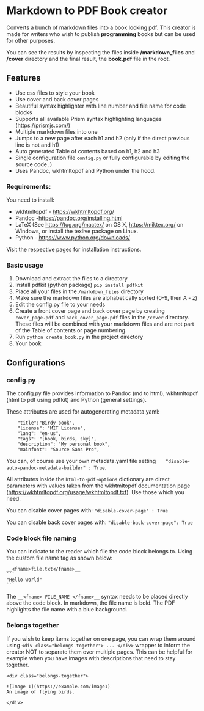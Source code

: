 # Markdown to PDF Book creator
Converts a bunch of markdown files into a book looking pdf.
This creator is made for writers who wish to publish **programming** books but can be used for other purposes.

You can see the results by inspecting the files inside **/markdown_files** and **/cover** directory and the final result, the **book.pdf** file in the root.

## Features

- Use css files to style your book
- Use cover and back cover pages
- Beautiful syntax highlighter with line number and file name for code blocks
- Supports all available Prism syntax highlighting languages (https://prismjs.com/)
- Multiple markdown files into one
- Jumps to a new page after each h1 and h2 (only if the direct previous line is not and h1)
- Auto generated Table of contents based on h1, h2 and h3
- Single configuration file `config.py` or fully configurable by editing the source code ;)
- Uses Pandoc, wkhtmltopdf and Python under the hood.



### Requirements:
You need to install:
- wkhtmltopdf - https://wkhtmltopdf.org/
- Pandoc -https://pandoc.org/installing.html
- LaTeX (See https://tug.org/mactex/ on OS X, https://miktex.org/ on Windows, or install the texlive package on Linux.
- Python  - https://www.python.org/downloads/

Visit the respective pages for installation instructions.

### Basic usage
1. Download and extract the files to a directory
2. Install pdfkit (python package)  `pip install pdfkit`
3. Place all your files in the `/markdown_files` directory
4. Make sure the markdown files are alphabetically sorted (0-9, then A - z)
5. Edit the config.py file to your needs
6. Create a front cover page and back cover page by creating `cover_page.pdf` and `back_cover_page.pdf` files in the `/cover` directory. These files will be combined with your markdown files and are not part of the Table of contents or page numbering.
7. Run `python create_book.py` in the project directory
8. Your book



## Configurations

### config.py

The config.py file provides information to Pandoc (md to html), wkhtmltopdf (html to pdf using pdfkit) and Python (general settings).

These attributes are used for autogenerating metadata.yaml:

```
	"title":"Birdy book",
	"license": "MIT License",
	"lang": "en-us",
	"tags": "[book, birds, sky]",
	"description": "My personal book",
	"mainfont": "Source Sans Pro",
```

You can, of course use your own metadata.yaml file setting  `	"disable-auto-pandoc-metadata-builder" : True`.



All attributes inside the `html-to-pdf-options` dictionary are direct parameters with values taken from the wkhtmltopdf documentation page (https://wkhtmltopdf.org/usage/wkhtmltopdf.txt). Use those which you need.



You can disable cover pages with: `"disable-cover-page" : True`

You can disable back cover pages with: `"disable-back-cover-page": True`



### Code block file naming

You can indicate to the reader which file the code block belongs to. Using the custom file name tag as shown below:

```
__<fname>file.txt</fname>__
​```
"Hello world"
​```
```

The `__<fname> FILE_NAME </fname>__` syntax needs to be placed directly above the code block. In markdown, the file name is bold.  The PDF highlights the file name with a blue background.



### Belongs together

If you wish to keep items together on one page, you can wrap them around using `<div class="belongs-together"> ... </div>` wrapper to inform the creator NOT to separate them over multiple pages. This can be helpful for example when you have images with descriptions that need to stay together.

```
<div class="belongs-together">

![Image 1](https://example.com/image1)
An image of flying birds.

</div>
```

